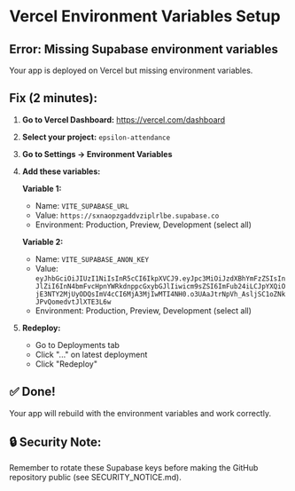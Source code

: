 # Vercel Environment Variables Setup

## Error: Missing Supabase environment variables

Your app is deployed on Vercel but missing environment variables.

## Fix (2 minutes):

1. **Go to Vercel Dashboard:**
   https://vercel.com/dashboard

2. **Select your project:** `epsilon-attendance`

3. **Go to Settings → Environment Variables**

4. **Add these variables:**

   **Variable 1:**
   - Name: `VITE_SUPABASE_URL`
   - Value: `https://sxnaopzgaddvziplrlbe.supabase.co`
   - Environment: Production, Preview, Development (select all)

   **Variable 2:**
   - Name: `VITE_SUPABASE_ANON_KEY`
   - Value: `eyJhbGciOiJIUzI1NiIsInR5cCI6IkpXVCJ9.eyJpc3MiOiJzdXBhYmFzZSIsInJlZiI6InN4bmFvcHpnYWRkdnppcGxybGJlIiwicm9sZSI6ImFub24iLCJpYXQiOjE3NTY2MjUyODQsImV4cCI6MjA3MjIwMTI4NH0.o3UAaJtrNpVh_AsljSC1oZNkJPvQomedvtJlXTE3L6w`
   - Environment: Production, Preview, Development (select all)

5. **Redeploy:**
   - Go to Deployments tab
   - Click "..." on latest deployment
   - Click "Redeploy"

## ✅ Done!

Your app will rebuild with the environment variables and work correctly.

## 🔒 Security Note:

Remember to rotate these Supabase keys before making the GitHub repository public (see SECURITY_NOTICE.md).
